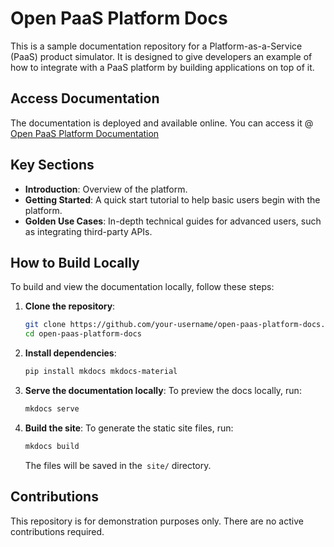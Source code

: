 # Open PaaS Platform Docs

This is a sample documentation repository for a Platform-as-a-Service (PaaS) product simulator. It is designed to give developers an example of how to integrate with a PaaS platform by building applications on top of it.

## Access Documentation

The documentation is deployed and available online. You can access it @ [Open PaaS Platform Documentation](https://open-paas-platform-docs.vercel.app)

## Key Sections

- **Introduction**: Overview of the platform.
- **Getting Started**: A quick start tutorial to help basic users begin with the platform.
- **Golden Use Cases**: In-depth technical guides for advanced users, such as integrating third-party APIs.

## How to Build Locally

To build and view the documentation locally, follow these steps:

1. **Clone the repository**:
   ```bash
   git clone https://github.com/your-username/open-paas-platform-docs.git
   cd open-paas-platform-docs
   ```
2. **Install dependencies**:
    ```bash
    pip install mkdocs mkdocs-material
    ```
3.	**Serve the documentation locally**: To preview the docs locally, run:
    ```bash
    mkdocs serve
    ```
4. **Build the site**: To generate the static site files, run:
    ```bash
    mkdocs build
    ```
    The files will be saved in the` site/` directory.

## Contributions

This repository is for demonstration purposes only. There are no active contributions required.